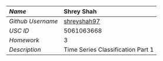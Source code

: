 | _Name_            | Shrey Shah                                    |
| :---------------- | :-------------------------------------------- |
| _Github Username_ | [shreyshah97](https://github.com/shreyshah97) |
| _USC ID_          | 5061063668                                    |
| _Homework_        | 3                                             |
| _Description_     | Time Series Classification Part 1             |
